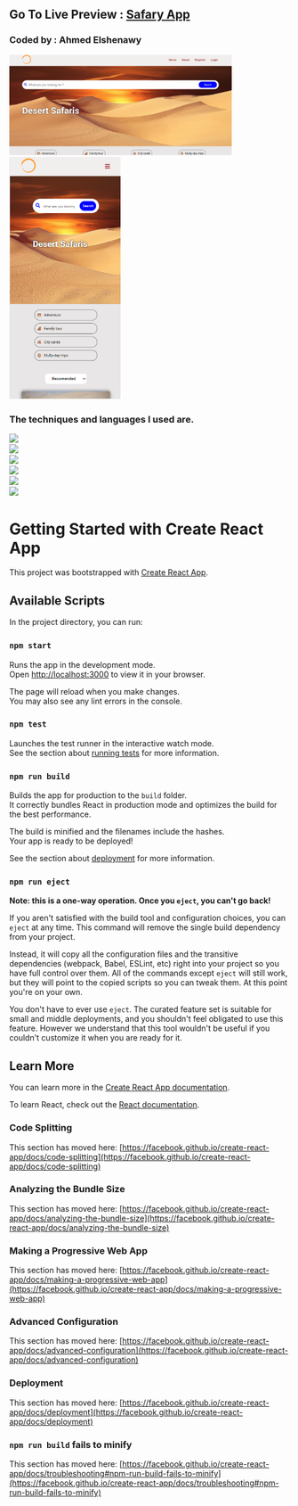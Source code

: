 ## Go To Live Preview : <a href="https://ahmedelshenawy0.github.io/safary-app/">Safary App</a>

### Coded by : Ahmed Elshenawy

<img src="./src/image/Captured.PNG" width="400px"/>
<img src="./src/image/Captured2.PNG" width="200px"/>

### The techniques and languages ​​I used are.

<img  src="https://img.shields.io/badge/html5-%23E34F26.svg?style=for-the-badge&logo=html5&logoColor=white" width="100px"/> <br/>
<img  src="https://img.shields.io/badge/css3-%231572B6.svg?style=for-the-badge&logo=css3&logoColor=white" width="100px"/><br/>
<img  src="https://img.shields.io/badge/javascript-%23323330.svg?style=for-the-badge&logo=javascript&logoColor=%23F7DF1E" width="130px" height/><br/>
<img  src="https://img.shields.io/badge/react-%2320232a.svg?style=for-the-badge&logo=react&logoColor=%2361DAFB" width="110px"/><br/>
<img  src="https://img.shields.io/badge/React_Router-CA4245?style=for-the-badge&logo=react-router&logoColor=white" width="150px"/><br/>
<img  src="https://img.shields.io/badge/React%20Hook%20Form-%23EC5990.svg?style=for-the-badge&logo=reacthookform&logoColor=white" width="150px"/>

# Getting Started with Create React App

This project was bootstrapped with [Create React App](https://github.com/facebook/create-react-app).

## Available Scripts

In the project directory, you can run:

### `npm start`

Runs the app in the development mode.\
Open [http://localhost:3000](http://localhost:3000) to view it in your browser.

The page will reload when you make changes.\
You may also see any lint errors in the console.

### `npm test`

Launches the test runner in the interactive watch mode.\
See the section about [running tests](https://facebook.github.io/create-react-app/docs/running-tests) for more information.

### `npm run build`

Builds the app for production to the `build` folder.\
It correctly bundles React in production mode and optimizes the build for the best performance.

The build is minified and the filenames include the hashes.\
Your app is ready to be deployed!

See the section about [deployment](https://facebook.github.io/create-react-app/docs/deployment) for more information.

### `npm run eject`

**Note: this is a one-way operation. Once you `eject`, you can't go back!**

If you aren't satisfied with the build tool and configuration choices, you can `eject` at any time. This command will remove the single build dependency from your project.

Instead, it will copy all the configuration files and the transitive dependencies (webpack, Babel, ESLint, etc) right into your project so you have full control over them. All of the commands except `eject` will still work, but they will point to the copied scripts so you can tweak them. At this point you're on your own.

You don't have to ever use `eject`. The curated feature set is suitable for small and middle deployments, and you shouldn't feel obligated to use this feature. However we understand that this tool wouldn't be useful if you couldn't customize it when you are ready for it.

## Learn More

You can learn more in the [Create React App documentation](https://facebook.github.io/create-react-app/docs/getting-started).

To learn React, check out the [React documentation](https://reactjs.org/).

### Code Splitting

This section has moved here: [https://facebook.github.io/create-react-app/docs/code-splitting](https://facebook.github.io/create-react-app/docs/code-splitting)

### Analyzing the Bundle Size

This section has moved here: [https://facebook.github.io/create-react-app/docs/analyzing-the-bundle-size](https://facebook.github.io/create-react-app/docs/analyzing-the-bundle-size)

### Making a Progressive Web App

This section has moved here: [https://facebook.github.io/create-react-app/docs/making-a-progressive-web-app](https://facebook.github.io/create-react-app/docs/making-a-progressive-web-app)

### Advanced Configuration

This section has moved here: [https://facebook.github.io/create-react-app/docs/advanced-configuration](https://facebook.github.io/create-react-app/docs/advanced-configuration)

### Deployment

This section has moved here: [https://facebook.github.io/create-react-app/docs/deployment](https://facebook.github.io/create-react-app/docs/deployment)

### `npm run build` fails to minify

This section has moved here: [https://facebook.github.io/create-react-app/docs/troubleshooting#npm-run-build-fails-to-minify](https://facebook.github.io/create-react-app/docs/troubleshooting#npm-run-build-fails-to-minify)
